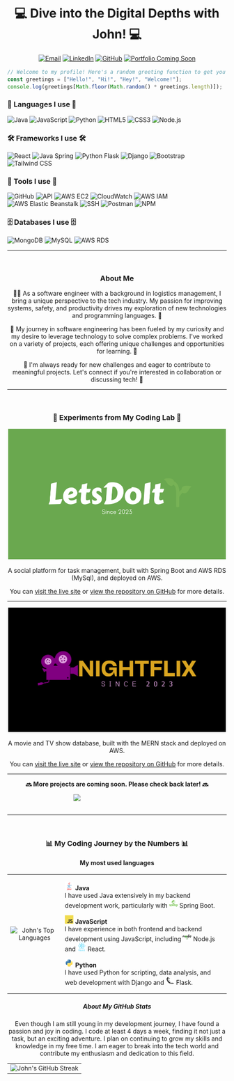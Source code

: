 <div align="center">


# 💻 Dive into the Digital Depths with John! 💻  
[![Email](https://img.shields.io/badge/Email-D14836?style=for-the-badge&logo=gmail&logoColor=white)](mailto:jcsandoval978@gmail.com)
[![LinkedIn](https://img.shields.io/badge/LinkedIn-0077B5?style=for-the-badge&logo=linkedin&logoColor=white)](https://www.linkedin.com/in/1john-sandoval/)
[![GitHub](https://img.shields.io/badge/GitHub-100000?style=for-the-badge&logo=github&logoColor=white)](https://github.com/jsandoval1)
[![Portfolio Coming Soon](https://img.shields.io/badge/Portfolio%20(Coming%20Soon)-0A0A0A?style=for-the-badge&logo=dev.to&logoColor=white)](#)

</div>

```javascript
// Welcome to my profile! Here's a random greeting function to get you started.
const greetings = ["Hello!", "Hi!", "Hey!", "Welcome!"];
console.log(greetings[Math.floor(Math.random() * greetings.length)]);
```

### 🚀 Languages I use 🚀
![Java](https://img.shields.io/badge/Java-FFA500?style=for-the-badge&logo=java&logoColor=white)
![JavaScript](https://img.shields.io/badge/JavaScript-F7DF1E?style=for-the-badge&logo=javascript&logoColor=black)
![Python](https://img.shields.io/badge/Python-3776AB?style=for-the-badge&logo=python&logoColor=white)
![HTML5](https://img.shields.io/badge/HTML5-E34F26?style=for-the-badge&logo=html5&logoColor=white)
![CSS3](https://img.shields.io/badge/CSS3-1572B6?style=for-the-badge&logo=css3&logoColor=white)
![Node.js](https://img.shields.io/badge/Node.js-339933?style=for-the-badge&logo=node.js&logoColor=white)

### 🛠️ Frameworks I use 🛠️
![React](https://img.shields.io/badge/React-61DAFB?style=for-the-badge&logo=react&logoColor=black)
![Java Spring](https://img.shields.io/badge/Spring-6DB33F?style=for-the-badge&logo=spring&logoColor=white)
![Python Flask](https://img.shields.io/badge/Flask-000000?style=for-the-badge&logo=flask&logoColor=white)
![Django](https://img.shields.io/badge/Django-092E20?style=for-the-badge&logo=django&logoColor=white)
![Bootstrap](https://img.shields.io/badge/Bootstrap-7952B3?style=for-the-badge&logo=bootstrap&logoColor=white)
![Tailwind CSS](https://img.shields.io/badge/Tailwind%20CSS-38B2AC?style=for-the-badge&logo=tailwind-css&logoColor=white)

### 🧰 Tools I use 🧰
![GitHub](https://img.shields.io/badge/GitHub-181717?style=for-the-badge&logo=github&logoColor=white)
![API](https://img.shields.io/badge/API-000000?style=for-the-badge&logo=api&logoColor=white)
![AWS EC2](https://img.shields.io/badge/AWS%20EC2-232F3E?style=for-the-badge&logo=amazon-aws&logoColor=white)
![CloudWatch](https://img.shields.io/badge/AWS%20CloudWatch-232F3E?style=for-the-badge&logo=amazon-aws&logoColor=white)
![AWS IAM](https://img.shields.io/badge/AWS%20IAM-232F3E?style=for-the-badge&logo=amazon-aws&logoColor=white)
![AWS Elastic Beanstalk](https://img.shields.io/badge/AWS%20Elastic%20Beanstalk-232F3E?style=for-the-badge&logo=amazon-aws&logoColor=white)
![SSH](https://img.shields.io/badge/SSH-4D4D4D?style=for-the-badge&logo=ssh&logoColor=white)
![Postman](https://img.shields.io/badge/Postman-FF6C37?style=for-the-badge&logo=postman&logoColor=white)
![NPM](https://img.shields.io/badge/NPM-CB3837?style=for-the-badge&logo=npm&logoColor=white)

### 🗄️ Databases I use 🗄️
![MongoDB](https://img.shields.io/badge/MongoDB-47A248?style=for-the-badge&logo=mongodb&logoColor=white)
![MySQL](https://img.shields.io/badge/MySQL-4479A1?style=for-the-badge&logo=mysql&logoColor=white)
![AWS RDS](https://img.shields.io/badge/AWS%20RDS-232F3E?style=for-the-badge&logo=amazon-aws&logoColor=white)

</div>

---

<div align="center">
<br/>

### About Me

👨‍💻 As a software engineer with a background in logistics management, I bring a unique perspective to the tech industry. My passion for improving systems, safety, and productivity drives my exploration of new technologies and programming languages. 🚀

🔭 My journey in software engineering has been fueled by my curiosity and my desire to leverage technology to solve complex problems. I've worked on a variety of projects, each offering unique challenges and opportunities for learning. 🧠

🌱 I'm always ready for new challenges and eager to contribute to meaningful projects. Let's connect if you're interested in collaboration or discussing tech! 🤝

</div>

---

<div align="center">
<br/>

### 🧪 Experiments from My Coding Lab 🧪


<img src="assets/LetsDoItCard.png" alt="Let's Do It" width="500" height="300">

A social platform for task management, built with Spring Boot and AWS RDS (MySql), and deployed on AWS.

You can [visit the live site](http://letsdoit-app.com/) or [view the repository on GitHub](https://github.com/jsandoval1/LetsDoItApp) for more details.

---

<img src="assets/NightflixCard.png" alt="Nightflix" width="500">

A movie and TV show database, built with the MERN stack and deployed on AWS.

You can [visit the live site](http://nightflix-app.com/) or [view the repository on GitHub](https://github.com/jsandoval1/Nightflix) for more details.

---

**🔜 More projects are coming soon. Please check back later! 🔜**

<div style="display: flex; justify-content: center;">
    <img src="https://media.giphy.com/media/du3J3cXyzhj75IOgvA/giphy.gif" width="200">
</div>


<br/>
</div>

---

<div align="center">
<br/>

### 📊 My Coding Journey by the Numbers 📊

#### My most used languages
<table>
    <tr>
        <td style="text-align: center; vertical-align: middle;">
            <img src="https://github-readme-stats.vercel.app/api/top-langs/?username=jsandoval1&theme=radical" alt="John's Top Languages" width="400"/>
        </td>
        <td>
            <div>
                <p>
                    <strong>
                        <img src="https://raw.githubusercontent.com/devicons/devicon/master/icons/java/java-original-wordmark.svg" alt="Java" width="20" height="20"/> Java
                    </strong><br/>
                    I have used Java extensively in my backend development work, particularly with 
                    <img src="https://raw.githubusercontent.com/devicons/devicon/master/icons/spring/spring-original-wordmark.svg" alt="Spring" width="20" height="20"/> Spring Boot.
                </p>
                <p>
                    <strong>
                        <img src="https://raw.githubusercontent.com/devicons/devicon/master/icons/javascript/javascript-original.svg" alt="JavaScript" width="20" height="20"/> JavaScript
                    </strong><br/>
                    I have experience in both frontend and backend development using JavaScript, including 
                    <img src="https://raw.githubusercontent.com/devicons/devicon/master/icons/nodejs/nodejs-original-wordmark.svg" alt="Node.js" width="20" height="20"/> Node.js and 
                    <img src="https://raw.githubusercontent.com/devicons/devicon/master/icons/react/react-original-wordmark.svg" alt="React" width="20" height="20"/> React.
                </p>
                <p>
                    <strong>
                        <img src="https://raw.githubusercontent.com/devicons/devicon/master/icons/python/python-original.svg" alt="Python" width="20" height="20"/> Python
                    </strong><br/>
                    I have used Python for scripting, data analysis, and web development with Django and 
                    <img src="https://raw.githubusercontent.com/devicons/devicon/master/icons/flask/flask-original.svg" alt="Flask" width="20" height="20"/> Flask.
                </p>
            </div>
        </td>
    </tr>
</table>

##### About My GitHub Stats
Even though I am still young in my development journey, I have found a passion and joy in coding. I code at least 4 days a week, finding it not just a task, but an exciting adventure. I plan on continuing to grow my skills and knowledge in my free time. I am eager to break into the tech world and contribute my enthusiasm and dedication to this field.
<table>
    <tr>
        <!-- <td style="text-align: center; vertical-align: middle;">
            <img src="https://github-readme-stats.vercel.app/api?username=jsandoval1&show_icons=true&theme=radical" alt="Johns GitHub stats">
        </td> -->
        <td style="text-align: center; vertical-align: middle;">
            <img src="https://github-readme-streak-stats.herokuapp.com/?user=jsandoval1&theme=vue-dark&hide_border=true" alt="John's GitHub Streak">
        </td>
    </tr>
</table>
<br/>

</div>






<!-- *Alternate gifs to swap out when wanted -->
<!--
Cartoon hacker:
<img src="https://media.giphy.com/media/ZVik7pBtu9dNS/giphy.gif" width="300" height="200">

Monkey typing:
<img src="https://media.giphy.com/media/zOvBKUUEERdNm/giphy.gif" width="300" height="200">

Octocat bubbly:
<img src="https://media.giphy.com/media/du3J3cXyzhj75IOgvA/giphy.gif" width="300" height="200">

Blue/gray man coding:
<img src="https://media.giphy.com/media/gh0RRgkTXedvF0pDc0/giphy.gif" width="300" height="200">

Loading 3D cube (white):
<img src="https://media.giphy.com/media/feN0YJbVs0fwA/giphy.gif" alt="Loading" width="200" height="200">

Eat, sleep, code, repeat:
<img src="https://media.giphy.com/media/USV0ym3bVWQJJmNu3N/giphy.gif" width="300" height="200"> -->
